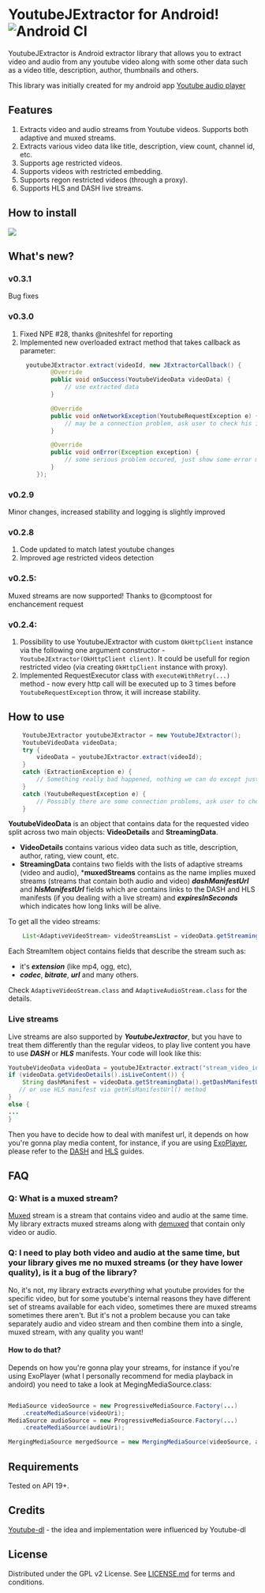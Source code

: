  # YoutubeJExtractor for Android! ![Android CI](https://github.com/kotvertolet/youtube-jextractor/workflows/Android%20CI/badge.svg)

YoutubeJExtractor is Android extractor library that allows you to extract video and audio from any youtube video along with some other data such as a video title, description, author, thumbnails and others.

This library was initially created for my android app [Youtube audio player](https://github.com/kotvertolet/youtube-audio-player)
## Features
1. Extracts video and audio streams from Youtube videos. Supports both adaptive and muxed streams.
2. Extracts various video data like title, description, view count, channel id, etc.
3. Supports age restricted videos.
4. Supports videos with restricted embedding.
5. Supports regon restricted videos (through a proxy).
6. Supports HLS and DASH live streams.
 
## How to install
[![](https://jitpack.io/v/kotvertolet/youtube-jextractor.svg)](https://jitpack.io/#kotvertolet/youtube-jextractor)

## What's new?
### v0.3.1
Bug fixes

### v0.3.0
1. Fixed NPE #28, thanks @niteshfel for reporting
2. Implemented new overloaded extract method that takes callback as parameter:
```java
     youtubeJExtractor.extract(videoId, new JExtractorCallback() {
            @Override
            public void onSuccess(YoutubeVideoData videoData) {
                // use extracted data
            }

            @Override
            public void onNetworkException(YoutubeRequestException e) {
                // may be a connection problem, ask user to check his internet connection
            }

            @Override
            public void onError(Exception exception) {
                // some serious problem occured, just show some error message
            }
        });
```

### v0.2.9
Minor changes, increased stability and logging is slightly improved

### v0.2.8
1. Code updated to match latest youtube changes
2. Improved age restricted videos detection

### v0.2.5:
Muxed streams are now supported! Thanks to @comptoost for enchancement request 

### v0.2.4:
1. Possibility to use YoutubeJExtractor with custom `OkHttpClient` instance via the following one argument constructor - `YoutubeJExtractor(OkHttpClient client)`. It could be usefull for region restricted video (via creating `OkHttpClient` instance with proxy).
2. Implemented RequestExecutor class with `executeWithRetry(...)` method - now every http call will be executed up to 3 times before `YoutubeRequestException` throw, it will increase stability.

## How to use

```java
    YoutubeJExtractor youtubeJExtractor = new YoutubeJExtractor();
    YoutubeVideoData videoData;
    try {
        videoData = youtubeJExtractor.extract(videoId);
    }
    catch (ExtractionException e) {
        // Something really bad happened, nothing we can do except just show some error notification to the user 
    }
    catch (YoutubeRequestException e) {
        // Possibly there are some connection problems, ask user to check the internet connection and then retry 
    }
``` 
**YoutubeVideoData** is an object that contains data for the requested 
video split across two main objects: **VideoDetails** and **StreamingData**.

* **VideoDetails** contains various video data such as title, description, author, rating, view count, etc.
* **StreamingData** contains two fields with the lists of adaptive streams (video and audio), ***muxedStreams** contains as the name implies muxed streams (streams that contain both audio and video) ***dashManifestUrl*** and ***hlsManifestUrl*** fields which are contains links to the DASH and HLS manifests (if you dealing with a live stream) and ***expiresInSeconds*** which indicates how long links will be alive.
 
To get all the video streams:
```java
    List<AdaptiveVideoStream> videoStreamsList = videoData.getStreamingData().getAdaptiveVideoStreams()
``` 

Each StreamItem object contains fields that describe the stream such as:
* it's ***extension*** (like mp4, ogg, etc),
* ***codec***, ***bitrate***, ***url*** and many others. 

 Check `AdaptiveVideoStream.class` and `AdaptiveAudioStream.class` for the details.
 
 ### Live streams
 
Live streams are also supported by ***YoutubeJextractor***, but you have to treat them differently than the regular videos, to play live content you have to use ***DASH*** or ***HLS*** manifests. Your code will look like this:
```java
YoutubeVideoData videoData = youtubeJExtractor.extract("stream_video_id");
if (videoData.getVideoDetails().isLiveContent()) {
    String dashManifest = videoData.getStreamingData().getDashManifestUrl();
   // or use HLS manifest via getHlsManifestUrl() method
}
else {
...
}
```
Then you have to decide how to deal with manifest url, it depends on how you're gonna play media content, for instance, if you are using [ExoPlayer](https://exoplayer.dev/), please refer to the [DASH](https://exoplayer.dev/dash.html) and [HLS](https://exoplayer.dev/hls.html) guides.

## FAQ
### Q: What is a muxed stream?
[Muxed](https://wiki.videolan.org/Muxing/) stream is a stream that contains video and audio at the same time. My library extracts muxed streams along with [demuxed](https://wiki.videolan.org/Demuxing/) that contain only video or audio.

### Q: I need to play both video and audio at the same time, but your library gives me no muxed streams (or they have lower quality), is it a bug of the library?
No, it's not, my library extracts *everything* what youtube provides for the specific video, but for some youtube's internal reasons they have different set of streams available for each video, sometimes there are muxed streams sometimes there aren't. But it's not a problem because you can take separately audio and video stream and then combine them into a single, muxed stream, with any quality you want! 
 #### How to do that?
Depends on how you're gonna play your streams, for instance if you're using ExoPlayer (what I personally recommend for media playback in andoird) you need to take a look at MegingMediaSource.class:

``` java

MediaSource videoSource = new ProgressiveMediaSource.Factory(...)
    .createMediaSource(videoUri);
MediaSource audioSource = new ProgressiveMediaSource.Factory(...)
    .createMediaSource(audioUri);

MergingMediaSource mergedSource = new MergingMediaSource(videoSource, audioSource);
```

## Requirements

Tested on API 19+.

## Credits

[Youtube-dl](https://github.com/ytdl-org/youtube-dl) - the idea and implementation were influenced by Youtube-dl
 
## License

 Distributed under the GPL v2 License. See [LICENSE.md](https://github.com/kotvertolet/YoutubeJExtractor/blob/master/LICENSE) for terms and conditions.
